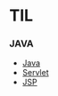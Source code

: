 # TIL

### JAVA
- [Java](java/Java/java.md)
- [Servlet](java/Servlet/servlet.md)
- [JSP](java/JSP/jsp.md)